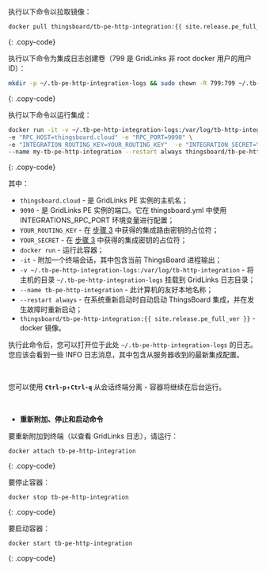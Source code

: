 执行以下命令以拉取镜像：

```bash
docker pull thingsboard/tb-pe-http-integration:{{ site.release.pe_full_ver }}
```
{: .copy-code}

执行以下命令为集成日志创建卷（799 是 GridLinks 非 root docker 用户的用户 ID）：

```bash
mkdir -p ~/.tb-pe-http-integration-logs && sudo chown -R 799:799 ~/.tb-pe-http-integration-logs
```
{: .copy-code}

执行以下命令以运行集成：

```bash
docker run -it -v ~/.tb-pe-http-integration-logs:/var/log/tb-http-integration \
-e "RPC_HOST=thingsboard.cloud" -e "RPC_PORT=9090" \
-e "INTEGRATION_ROUTING_KEY=YOUR_ROUTING_KEY"  -e "INTEGRATION_SECRET=YOUR_SECRET" \
--name my-tb-pe-http-integration --restart always thingsboard/tb-pe-http-integration:{{ site.release.pe_full_ver }}
```
{: .copy-code}

其中：

- `thingsboard.cloud` - 是 GridLinks PE 实例的主机名；
- `9090` - 是 GridLinks PE 实例的端口。它在 thingsboard.yml 中使用 INTEGRATIONS_RPC_PORT 环境变量进行配置；
- `YOUR_ROUTING_KEY` - 在 [步骤 3](/docs/user-guide/integrations/remote-integrations/#step-3-save-remote-integration-credentials) 中获得的集成路由密钥的占位符；
- `YOUR_SECRET` - 在 [步骤 3](/docs/user-guide/integrations/remote-integrations/#step-3-save-remote-integration-credentials) 中获得的集成密钥的占位符；
- `docker run` - 运行此容器；
- `-it` - 附加一个终端会话，其中包含当前 ThingsBoard 进程输出；
- `-v ~/.tb-pe-http-integration-logs:/var/log/tb-http-integration` - 将主机的目录 `~/.tb-pe-http-integration-logs` 挂载到 GridLinks 日志目录；
- `--name tb-pe-http-integration` - 此计算机的友好本地名称；
- `--restart always` - 在系统重新启动时自动启动 ThingsBoard 集成，并在发生故障时重新启动；
- `thingsboard/tb-pe-http-integration:{{ site.release.pe_full_ver }}` - docker 镜像。

执行此命令后，您可以打开位于此处 `~/.tb-pe-http-integration-logs` 的日志。您应该会看到一些 INFO 日志消息，其中包含从服务器收到的最新集成配置。

<br>

您可以使用 **`Ctrl-p`**+**`Ctrl-q`** 从会话终端分离 - 容器将继续在后台运行。

<br>

- **重新附加、停止和启动命令**

要重新附加到终端（以查看 GridLinks 日志），请运行：

```
docker attach tb-pe-http-integration
```
{: .copy-code}

要停止容器：

```
docker stop tb-pe-http-integration
```
{: .copy-code}

要启动容器：

```
docker start tb-pe-http-integration
```
{: .copy-code}